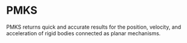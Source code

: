 # PMKS
PMKS returns quick and accurate results for the position, velocity, and acceleration of rigid bodies connected as planar mechanisms.
